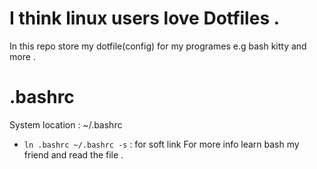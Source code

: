 # I think linux users love Dotfiles .
In this repo  store my dotfile(config) for my programes e.g bash kitty and more .

# .bashrc
System location : ~/.bashrc
- `ln .bashrc ~/.bashrc -s` : for soft link
For more info learn bash my friend and read the file .


